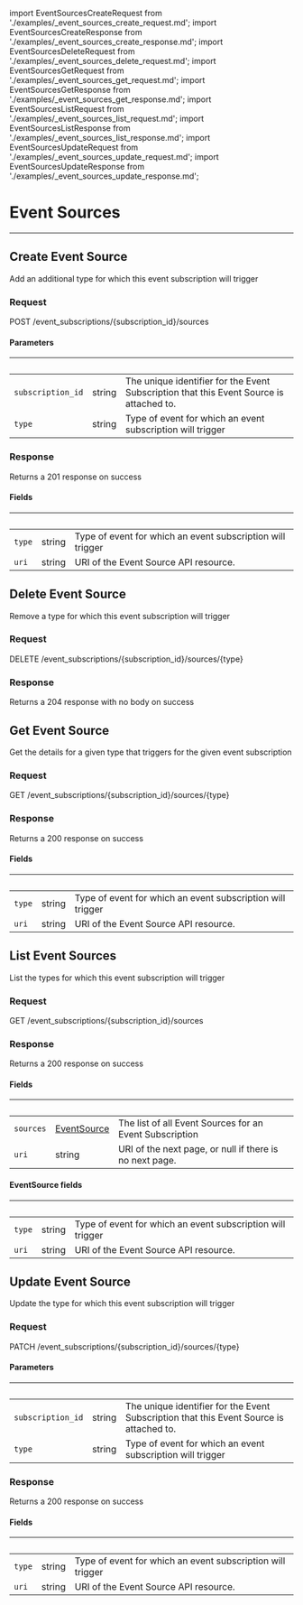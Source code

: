 import EventSourcesCreateRequest from './examples/_event_sources_create_request.md';
import EventSourcesCreateResponse from './examples/_event_sources_create_response.md';
import EventSourcesDeleteRequest from './examples/_event_sources_delete_request.md';
import EventSourcesGetRequest from './examples/_event_sources_get_request.md';
import EventSourcesGetResponse from './examples/_event_sources_get_response.md';
import EventSourcesListRequest from './examples/_event_sources_list_request.md';
import EventSourcesListResponse from './examples/_event_sources_list_response.md';
import EventSourcesUpdateRequest from './examples/_event_sources_update_request.md';
import EventSourcesUpdateResponse from './examples/_event_sources_update_response.md';

# Event Sources
------------------


## Create Event Source

Add an additional type for which this event subscription will trigger

### Request

POST /event_subscriptions/{subscription_id}/sources

<EventSourcesCreateRequest />

#### Parameters

|&nbsp;| &nbsp;| &nbsp;|
|---|---|---|
| `subscription_id` | string | The unique identifier for the Event Subscription that this Event Source is attached to. |
| `type` | string | Type of event for which an event subscription will trigger |


### Response

Returns a 201 response  on success

<EventSourcesCreateResponse />

#### Fields

|&nbsp;| &nbsp;| &nbsp;|
|---|---|---|
| `type` | string | Type of event for which an event subscription will trigger |
| `uri` | string | URI of the Event Source API resource. |


## Delete Event Source

Remove a type for which this event subscription will trigger

### Request

DELETE /event_subscriptions/{subscription_id}/sources/{type}

<EventSourcesDeleteRequest />

### Response

Returns a 204 response with no body on success


## Get Event Source

Get the details for a given type that triggers for the given event subscription

### Request

GET /event_subscriptions/{subscription_id}/sources/{type}

<EventSourcesGetRequest />

### Response

Returns a 200 response  on success

<EventSourcesGetResponse />

#### Fields

|&nbsp;| &nbsp;| &nbsp;|
|---|---|---|
| `type` | string | Type of event for which an event subscription will trigger |
| `uri` | string | URI of the Event Source API resource. |


## List Event Sources

List the types for which this event subscription will trigger

### Request

GET /event_subscriptions/{subscription_id}/sources

<EventSourcesListRequest />

### Response

Returns a 200 response  on success

<EventSourcesListResponse />

#### Fields

|&nbsp;| &nbsp;| &nbsp;|
|---|---|---|
| `sources` | [EventSource](#api-event-sources-list-fields-event-source) | The list of all Event Sources for an Event Subscription |
| `uri` | string | URI of the next page, or null if there is no next page. |

#### EventSource fields

|&nbsp;| &nbsp;| &nbsp;|
|---|---|---|
| `type` | string | Type of event for which an event subscription will trigger |
| `uri` | string | URI of the Event Source API resource. |


## Update Event Source

Update the type for which this event subscription will trigger

### Request

PATCH /event_subscriptions/{subscription_id}/sources/{type}

<EventSourcesUpdateRequest />

#### Parameters

|&nbsp;| &nbsp;| &nbsp;|
|---|---|---|
| `subscription_id` | string | The unique identifier for the Event Subscription that this Event Source is attached to. |
| `type` | string | Type of event for which an event subscription will trigger |


### Response

Returns a 200 response  on success

<EventSourcesUpdateResponse />

#### Fields

|&nbsp;| &nbsp;| &nbsp;|
|---|---|---|
| `type` | string | Type of event for which an event subscription will trigger |
| `uri` | string | URI of the Event Source API resource. |
